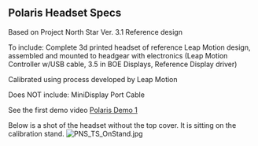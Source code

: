 ## Polaris Headset Specs

Based on Project North Star Ver. 3.1 Reference design

To include:
Complete 3d printed headset of reference Leap Motion design, assembled and mounted to headgear with electronics (Leap Motion Controller w/USB cable, 3.5 in BOE Displays, Reference Display driver)

Calibrated using process developed by Leap Motion

Does NOT include:
MiniDisplay Port Cable

See the first demo video [Polaris Demo 1](https://youtu.be/ja0qZbOFRDk "Initial Leap Tracking Demo")

Below is a shot of the headset without the top cover. It is sitting on the calibration stand.
![PNS_TS_OnStand.jpg]({{site.baseurl}}/imgs/PNS_TS_OnStand.jpg)

